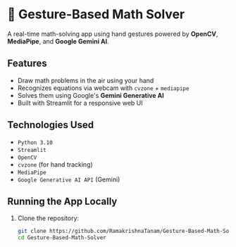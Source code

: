 # 🤖 Gesture-Based Math Solver 

A real-time math-solving app using hand gestures powered by **OpenCV**, **MediaPipe**, and **Google Gemini AI**.

## Features
- Draw math problems in the air using your hand
- Recognizes equations via webcam with `cvzone` + `mediapipe`
- Solves them using Google's **Gemini Generative AI**
- Built with Streamlit for a responsive web UI



##  Technologies Used
- `Python 3.10`
- `Streamlit`
- `OpenCV`
- `cvzone` (for hand tracking)
- `MediaPipe`
- `Google Generative AI API` (Gemini)

##  Running the App Locally

1. Clone the repository:
   ```bash
   git clone https://github.com/RamakrishnaTanam/Gesture-Based-Math-Solver.git
   cd Gesture-Based-Math-Solver
